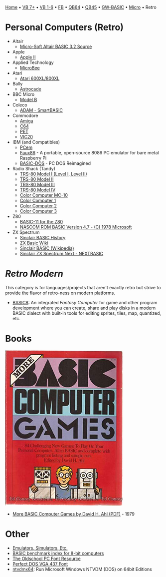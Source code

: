 [Home](https://gotbasic.com) • [VB 7+](vb.md) • [VB 1-6](vb6.md) • [FB](freebasic.md) • [QB64](qb64.md) • [QB45](qb.md) • [GW-BASIC](gw-basic.md) • [Micro](micro.md) • Retro

# Personal Computers (Retro)

- Altair
  - [Micro-Soft Altair BASIC 3.2 Source](https://github.com/option8/Altair-BASIC)
- Apple
  - [Apple II](apple.md)
- Applied Technology
  - [MicroBee](microbee.md)
- Atari
  - [Atari 600XL/800XL](atari.md)
- Bally
  - [Astrocade](https://en.wikipedia.org/wiki/Bally_Astrocade#Astro_BASIC)
- BBC Micro
  - [Model B](bbc.md)
- Coleco
  - [ADAM - SmartBASIC](smartbasic.md)
- Commodore
  - [Amiga](amiga.md)
  - [C64](c64.md)
  - [PET](pet.md)
  - [VIC20](vic20.md)
- IBM (and Compatibles)
  - [PCem](https://pcem-emulator.co.uk/)
  - [Faux86](https://github.com/paulwratt/Faux86) - A portable, open-source 8086 PC emulator for bare metal Raspberry Pi
  - [BASIC-DOS](https://github.com/jeffpar/basicdos) - PC DOS Reimagined
- Radio Shack (Tandy)
  - [TRS-80 Model I (Level I, Level II)](trs80.md)
  - [TRS-80 Model II](trs80.md)
  - [TRS-80 Model III](trs80.md)
  - [TRS-80 Model IV](trs80.md)
  - [Color Computer MC-10](mc10.md)
  - [Color Computer 1](coco.md)
  - [Color Computer 2](coco.md)
  - [Color Computer 3](coco.md)
- Z80
  - [BASIC-11 for the Z80](https://github.com/hperaza/BASIC-11-Z80)
  - [NASCOM ROM BASIC Version 4.7 - (C) 1978 Microsoft](https://github.com/feilipu/NASCOM_BASIC_4.7)
- ZX Spectrum
  - [Sinclair BASIC History](https://sinclair.wiki.zxnet.co.uk/wiki/Sinclair_BASIC_history)
  - [ZX Basic Wiki](https://zxbasic.readthedocs.io/en/docs/)
  - [Sinclair BASIC (Wikipedia)](https://en.wikipedia.org/wiki/Sinclair_BASIC)
  - [Sinclair ZX Spectrum Next - NEXTBASIC](https://www.specnext.com/nextbasic-commands/)

# *Retro Modern*

This category is for languages/projects that aren't exactly retro but strive to provide the flavor of retro-ness on modern platforms.

- [BASIC8](https://github.com/paladin-t/b8): An integrated *Fantasy Computer* for game and other program development where you can create, share and play disks in a modern BASIC dialect with built-in tools for editing sprites, tiles, map, quantized, etc.

# Books

![More BASIC Computer Games by David H. Ahl](images/more_basic_computer_games.jpg)

- [More BASIC Computer Games by David H. Ahl (PDF)](https://www.atariarchives.org/morebasicgames/index.php) - 1979

# Other

- [Emulators, Simulators, Etc.](emulators.md)
- [BASIC benchmark index for 8-bit computers](https://github.com/scruss/bench64)
- [The Oldschool PC Font Resource](https://int10h.org/oldschool-pc-fonts/fontlist/)
- [Perfect DOS VGA 437 Font](https://www.dafont.com/perfect-dos-vga-437.font)
- [ntvdmx64](https://github.com/leecher1337/ntvdmx64): Run Microsoft Windows NTVDM (DOS) on 64bit Editions
